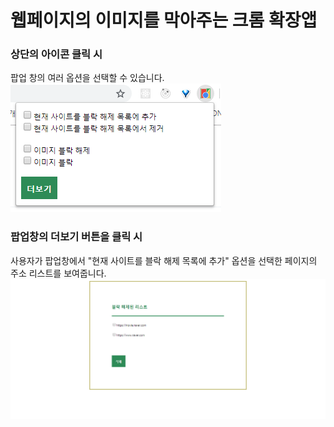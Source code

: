 # 웹페이지의 이미지를 막아주는 크롬 확장앱

### 상단의 아이콘 클릭 시
팝업 창의 여러 옵션을 선택할 수 있습니다.
![alt text](https://github.com/SimEunJu/ImageBlock/blob/master/popup.png "popup")

### 팝업창의 더보기 버튼을 클릭 시
사용자가 팝업창에서 "현재 사이트를 블락 해제 목록에 추가" 옵션을 선택한 페이지의 주소 리스트를 보여줍니다.
![alt text](https://github.com/SimEunJu/ImageBlock/blob/master/option.png "option")
